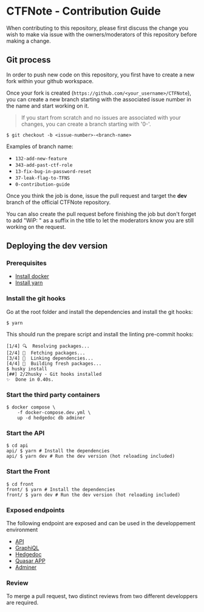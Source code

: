 # CTFNote - Contribution Guide

When contributing to this repository, please first discuss the change you wish to make via issue with the owners/moderators of this repository before making a change.

## Git process

In order to push new code on this repository, you first have to create a new fork within your github workspace.

Once your fork is created (`https://github.com/<your_username>/CTFNote`), you can create a new branch starting with the associated issue number in the name and start working on it.

> If you start from scratch and no issues are associated with your changes, you can create a branch starting with '0-'.

```shell
$ git checkout -b <issue-number>-<branch-name>
```

Examples of branch name:

- `132-add-new-feature`
- `343-add-past-ctf-role`
- `13-fix-bug-in-password-reset`
- `37-leak-flag-to-TFNS`
- `0-contribution-guide`

Once you think the job is done, issue the pull request and target the **dev** branch of the official CTFNote repository.

You can also create the pull request before finishing the job but don't forget to add "WiP: " as a suffix in the title to let the moderators know you are still working on the request.

## Deploying the dev version

### Prerequisites

- [Install docker](https://docs.docker.com/get-docker/)
- [Install yarn](https://classic.yarnpkg.com/lang/en/docs/install/)

### Install the git hooks

Go at the root folder and install the dependencies and install the git hooks:

```shell
$ yarn
```

This should run the prepare script and install the linting pre-commit hooks:

```
[1/4] 🔍  Resolving packages...
[2/4] 🚚  Fetching packages...
[3/4] 🔗  Linking dependencies...
[4/4] 🔨  Building fresh packages...
$ husky install
[##] 2/2husky - Git hooks installed
✨  Done in 0.40s.
```

### Start the third party containers

```shell
$ docker compose \
    -f docker-compose.dev.yml \
    up -d hedgedoc db adminer
```

### Start the API

```shell
$ cd api
api/ $ yarn # Install the dependencies
api/ $ yarn dev # Run the dev version (hot reloading included)
```

### Start the Front

```shell
$ cd front
front/ $ yarn # Install the dependencies
front/ $ yarn dev # Run the dev version (hot reloading included)
```

### Exposed endpoints

The following endpoint are exposed and can be used in the developpement environment

- [API](http://localhost:3000/)
- [GraphiQL](http://localhost:3000/graphiql)
- [Hedgedoc](http://localhost:3001/)
- [Quasar APP](http://localhost:8088/)
- [Adminer](http://localhost:3002/?pgsql=db&username=ctfnote&db=ctfnote)

### Review

To merge a pull request, two distinct reviews from two different developpers are required.
